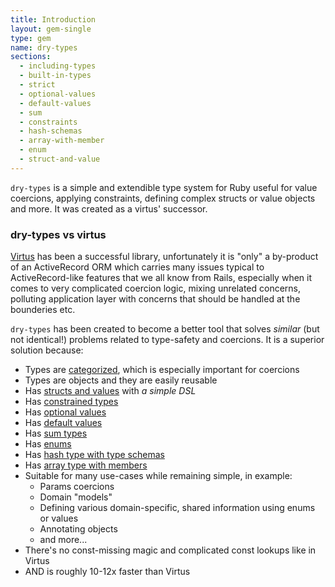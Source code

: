 ```yaml
---
title: Introduction
layout: gem-single
type: gem
name: dry-types
sections:
  - including-types
  - built-in-types
  - strict
  - optional-values
  - default-values
  - sum
  - constraints
  - hash-schemas
  - array-with-member
  - enum
  - struct-and-value
---
```


`dry-types` is a simple and extendible type system for Ruby useful for value coercions, applying constraints, defining complex structs or value objects and more. It was created as a virtus' successor.

### dry-types vs virtus

[Virtus](https://github.com/solnic/virtus) has been a successful library, unfortunately it is "only" a by-product of an ActiveRecord ORM which carries many issues typical to ActiveRecord-like features that we all know from Rails, especially when it comes to very complicated coercion logic, mixing unrelated concerns, polluting application layer with concerns that should be handled at the bounderies etc.

`dry-types` has been created to become a better tool that solves *similar* (but not identical!) problems related to type-safety and coercions. It is a superior solution because:

* Types are [categorized](/gems/dry-types/built-in-types), which is especially important for coercions
* Types are objects and they are easily reusable
* Has [structs and values](/gems/dry-types/struct-and-value) with *a simple DSL*
* Has [constrained types](/gems/dry-types/constraints)
* Has [optional values](/gems/dry-types/optional-values)
* Has [default values](/gems/dry-types/default-values)
* Has [sum types](/gems/dry-types/sum)
* Has [enums](/gems/dry-types/enum)
* Has [hash type with type schemas](/gems/dry-types/hash-schemas)
* Has [array type with members](/gems/dry-types/array-with-member)
* Suitable for many use-cases while remaining simple, in example:
  * Params coercions
  * Domain "models"
  * Defining various domain-specific, shared information using enums or values
  * Annotating objects
  * and more...
* There's no const-missing magic and complicated const lookups like in Virtus
* AND is roughly 10-12x faster than Virtus
